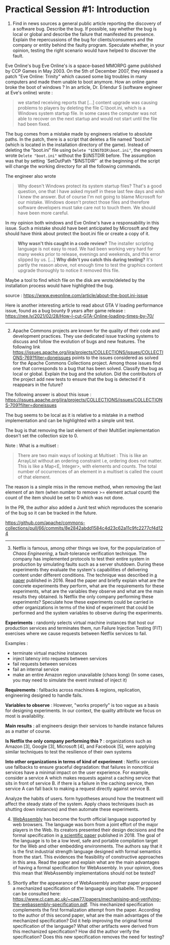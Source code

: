 # Practical Session #1: Introduction

1. Find in news sources a general public article reporting the discovery of a software bug. Describe the bug. If possible, say whether the bug is local or global and describe the failure that manifested its presence. Explain the repercussions of the bug for clients/consumers and the company or entity behind the faulty program. Speculate whether, in your opinion, testing the right scenario would have helped to discover the fault.

Eve Online's bug
Eve Online's is a space-based MMORPG game published by CCP Games in May 2003. On the 5th of December 2007, they released a patch "Eve Online: Trinity" which caused some big troubles in many computers and made them unable to boot anymore. How an online game broke the boot of windows ? In an article, Dr. Erlendur S (software engineer at Eve's online) wrote :

> we started receiving reports that [...] content upgrade was causing problems to players by deleting the file C:\boot.ini, which is a Windows system startup file. In some cases the computer was not able to recover on the next startup and would not start until the file had been fixed.

The bug comes from a mistake made by engineers relative to absolute paths. In the patch, there is a script that deletes a file named "boot.ini" (which is located in the installation directory of the game). Instead of deleting the "boot.ini" file using `Delete "$INSTDIR\boot.ini"`, the engineers wrote `Delete "boot.ini"` without the $\INSTDIR before. The assumption was that by setting `SetOutPath "$INSTDIR"` at the beginning of the script will change the working directory for all the following commands.

The engineer also wrote
> Why doesn't Windows protect its system startup files? That's a good question, one that I have asked myself in these last few days and wish I knew the answer. But of course I'm not going to blame Microsoft for our mistake. Windows doesn't protect those files and therefore software developers must take care not to touch them. We should have been more careful.

In my opinion both windows and Eve Online's have a responsability in this issue. Such a mistake should have beet anticipated by Microsoft and they should have think about protect the boot.ini file or create a copy of it.

> **Why wasn't this caught in a code review?** The installer scripting language is not easy to read. We had been working very hard for many weeks prior to release, evenings and weekends, and this error slipped by us.
[...]
**Why didn't you catch this during testing?** It's partly the reason above, not enough time to test the graphics content upgrade thoroughly to notice it removed this file.

Maybe a tool to find which file on the disk are wrote/deleted by the installation process would have highlighted the bug.

source : https://www.eveonline.com/article/about-the-boot.ini-issue

Here is another interesting article to read about GTA V loading performance issue, found as a bug bounty 9 years after game release :
https://nee.lv/2021/02/28/How-I-cut-GTA-Online-loading-times-by-70/

---

2. Apache Commons projects are known for the quality of their code and development practices. They use dedicated issue tracking systems to discuss and follow the evolution of bugs and new features. The following link https://issues.apache.org/jira/projects/COLLECTIONS/issues/COLLECTIONS-769?filter=doneissues points to the issues considered as solved for the Apache Commons Collections project. Among those issues find one that corresponds to a bug that has been solved. Classify the bug as local or global. Explain the bug and the solution. Did the contributors of the project add new tests to ensure that the bug is detected if it reappears in the future?

The following answer is about this issue : https://issues.apache.org/jira/projects/COLLECTIONS/issues/COLLECTIONS-709?filter=doneissues

The bug seems to be local as it is relative to a mistake in a method implementation and can be highlighted with a simple unit test.

The bug is that removing the last element of their MultiSet implementation doesn't set the collection size to 0.

Note : What is a multiset : 
> There are two main ways of looking at Multiset :
This is like an ArrayList<E> without an ordering constraint i.e, ordering does not matter.
This is like a Map<E, Integer>, with elements and counts.
The total number of occurrences of an element in a multiset is called the count of that element.

The reason is a simple miss in the remove method, when removing the last element of an item (when number to remove >= element actual count) the count of the item should be set to 0 which was not done.

In the PR, the author also added a Junit test which reproduces the scenario of the bug so it can be tracked in the future.

https://github.com/apache/commons-collections/pull/66/commits/8e2842abdd1584c4d23c62a11c9fc2277cf4d124

---

3. Netflix is famous, among other things we love, for the popularization of *Chaos Engineering*, a fault-tolerance verification technique. The company has implemented protocols to test their entire system in production by simulating faults such as a server shutdown. During these experiments they evaluate the system's capabilities of delivering content under different conditions. The technique was described in [a paper](https://arxiv.org/ftp/arxiv/papers/1702/1702.05843.pdf) published in 2016. Read the paper and briefly explain what are the concrete experiments they perform, what are the requirements for these experiments, what are the variables they observe and what are the main results they obtained. Is Netflix the only company performing these experiments? Speculate how these experiments could be carried in other organizations in terms of the kind of experiment that could be performed and the system variables to observe during the experiments.

**Experiments** : randomly selects virtual machine instances that host our production services and terminates
them, run Failure Injection Testing (FIT) exercises where we cause requests between Netflix services to fail.

Examples :
- terminate virtual machine instances
- inject latency into requests between services
- fail requests between services
- fail an internal service
- make an entire Amazon region unavailable (chaos kong)
(In some cases, you may need to simulate the event instead of inject it)

**Requirements** : fallbacks across machines & regions, replication, engineering designed to handle fails. 

**Variables to observe** : However, "works properly" is too vague as a basis for designing experiments. In our context, the quality attribute we focus on most is availability.

**Main results** : all engineers design their services to handle instance failures as a matter of course.

**Is Netflix the only company performing this ?** : organizations such as Amazon [3], Google [3], Microsoft [4], and Facebook [5], were applying similar techniques to test the resilience of their own systems

**Into other organizations in terms of kind of experiment** : Netflix services use fallbacks to ensure graceful degradation: that failures in non­critical services have a minimal impact on the user experience. For example, consider a service A which makes requests against a caching service that sits in front of service B. if there is a failure in the caching service, then service A can fall back to making a request directly against service B. 

Analyze the habits of users. form hypotheses around how the treatment will affect the steady state of the system. Apply chaos techniques (such as shutting down instances) and then automate these experiments.

4. [WebAssembly](https://webassembly.org/) has become the fourth official language supported by web browsers. The language was born from a joint effort of the major players in the Web. Its creators presented their design decisions and the formal specification in [a scientific paper](https://people.mpi-sws.org/~rossberg/papers/Haas,%20Rossberg,%20Schuff,%20Titzer,%20Gohman,%20Wagner,%20Zakai,%20Bastien,%20Holman%20-%20Bringing%20the%20Web%20up%20to%20Speed%20with%20WebAssembly.pdf) published in 2018. The goal of the language is to be a low level, safe and portable compilation target for the Web and other embedding environments. The authors say that it is the first industrial strength language designed with formal semantics from the start. This evidences the feasibility of constructive approaches in this area. Read the paper and explain what are the main advantages of having a formal specification for WebAssembly. In your opinion, does this mean that WebAssembly implementations should not be tested? 

5.  Shortly after the appearance of WebAssembly another paper proposed a mechanized specification of the language using Isabelle. The paper can be consulted here: https://www.cl.cam.ac.uk/~caw77/papers/mechanising-and-verifying-the-webassembly-specification.pdf. This mechanized specification complements the first formalization attempt from the paper. According to the author of this second paper, what are the main advantages of the mechanized specification? Did it help improving the original formal specification of the language? What other artifacts were derived from this mechanized specification? How did the author verify the specification? Does this new specification removes the need for testing?

